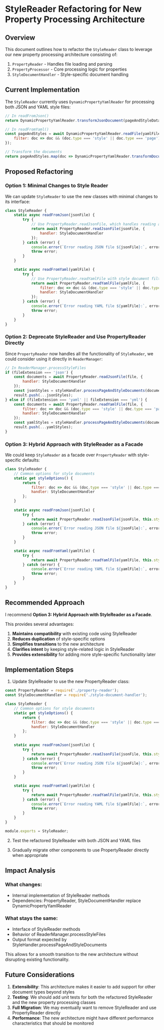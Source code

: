 # StyleReader Refactoring for New Property Processing Architecture

## Overview

This document outlines how to refactor the `StyleReader` class to leverage our new property processing architecture consisting of:

1. `PropertyReader` - Handles file loading and parsing
2. `PropertyProcessor` - Core processing logic for properties
3. `StyleDocumentHandler` - Style-specific document handling

## Current Implementation

The `StyleReader` currently uses `DynamicPropertyYamlReader` for processing both JSON and YAML style files:

```javascript
// In readFromJson()
return DynamicPropertyYamlReader.transformJsonDocument(pageAndStyleData);

// In readFromYaml()
const pageAndStyles = await DynamicPropertyYamlReader.readFile(yamlFile, { 
    filter: doc => doc && (doc.type === 'style' || doc.type === 'page')
});

// Transform the documents
return pageAndStyles.map(doc => DynamicPropertyYamlReader.transformDocument(doc));
```

## Proposed Refactoring

### Option 1: Minimal Changes to Style Reader

We can update `StyleReader` to use the new classes with minimal changes to its interface:

```javascript
class StyleReader {
    static async readFromJson(jsonFile) {
        try {
            // Use PropertyReader.readJsonFile, which handles reading and transformation
            return await PropertyReader.readJsonFile(jsonFile, {
                handler: StyleDocumentHandler
            });
        } catch (error) {
            console.error(`Error reading JSON file ${jsonFile}:`, error);
            throw error;
        }
    }

    static async readFromYaml(yamlFile) {
        try {
            // Use PropertyReader.readYamlFile with style document filter
            return await PropertyReader.readYamlFile(yamlFile, {
                filter: doc => doc && (doc.type === 'style' || doc.type === 'page'),
                handler: StyleDocumentHandler
            });
        } catch (error) {
            console.error(`Error reading YAML file ${yamlFile}:`, error);
            throw error;
        }
    }
}
```

### Option 2: Deprecate StyleReader and Use PropertyReader Directly

Since `PropertyReader` now handles all the functionality of `StyleReader`, we could consider using it directly in `ReaderManager`:

```javascript
// In ReaderManager.processStyleFiles
if (fileExtension === 'json') {
    const documents = await PropertyReader.readJsonFile(file, {
        handler: StyleDocumentHandler
    });
    const jsonStyles = styleHandler.processPageAndStyleDocuments(documents);
    result.push(...jsonStyles);
} else if (fileExtension === 'yaml' || fileExtension === 'yml') {
    const documents = await PropertyReader.readYamlFile(file, {
        filter: doc => doc && (doc.type === 'style' || doc.type === 'page'),
        handler: StyleDocumentHandler
    });
    const yamlStyles = styleHandler.processPageAndStyleDocuments(documents);
    result.push(...yamlStyles);
}
```

### Option 3: Hybrid Approach with StyleReader as a Facade

We could keep `StyleReader` as a facade over `PropertyReader` with style-specific defaults:

```javascript
class StyleReader {
    // Common options for style documents
    static get styleOptions() {
        return {
            filter: doc => doc && (doc.type === 'style' || doc.type === 'page'),
            handler: StyleDocumentHandler
        };
    }
    
    static async readFromJson(jsonFile) {
        try {
            return await PropertyReader.readJsonFile(jsonFile, this.styleOptions);
        } catch (error) {
            console.error(`Error reading JSON file ${jsonFile}:`, error);
            throw error;
        }
    }

    static async readFromYaml(yamlFile) {
        try {
            return await PropertyReader.readYamlFile(yamlFile, this.styleOptions);
        } catch (error) {
            console.error(`Error reading YAML file ${yamlFile}:`, error);
            throw error;
        }
    }
}
```

## Recommended Approach

I recommend **Option 3: Hybrid Approach with StyleReader as a Facade**.

This provides several advantages:
1. **Maintains compatibility** with existing code using StyleReader
2. **Reduces duplication** of style-specific options
3. **Simplifies transitions** to the new architecture
4. **Clarifies intent** by keeping style-related logic in StyleReader
5. **Provides extensibility** for adding more style-specific functionality later

## Implementation Steps

1. Update StyleReader to use the new PropertyReader class:

```javascript
const PropertyReader = require('./property-reader');
const StyleDocumentHandler = require('./style-document-handler');

class StyleReader {
    // Common options for style documents
    static get styleOptions() {
        return {
            filter: doc => doc && (doc.type === 'style' || doc.type === 'page'),
            handler: StyleDocumentHandler
        };
    }
    
    static async readFromJson(jsonFile) {
        try {
            return await PropertyReader.readJsonFile(jsonFile, this.styleOptions);
        } catch (error) {
            console.error(`Error reading JSON file ${jsonFile}:`, error);
            throw error;
        }
    }

    static async readFromYaml(yamlFile) {
        try {
            return await PropertyReader.readYamlFile(yamlFile, this.styleOptions);
        } catch (error) {
            console.error(`Error reading YAML file ${yamlFile}:`, error);
            throw error;
        }
    }
}

module.exports = StyleReader;
```

2. Test the refactored StyleReader with both JSON and YAML files

3. Gradually migrate other components to use PropertyReader directly when appropriate

## Impact Analysis

### What changes:
- Internal implementation of StyleReader methods
- Dependencies: PropertyReader, StyleDocumentHandler replace DynamicPropertyYamlReader

### What stays the same:
- Interface of StyleReader methods
- Behavior of ReaderManager.processStyleFiles
- Output format expected by StyleHandler.processPageAndStyleDocuments

This allows for a smooth transition to the new architecture without disrupting existing functionality.

## Future Considerations

1. **Extensibility**: This architecture makes it easier to add support for other document types beyond styles
2. **Testing**: We should add unit tests for both the refactored StyleReader and the new property processing classes
3. **Full Migration**: We may eventually want to remove StyleReader and use PropertyReader directly
4. **Performance**: The new architecture might have different performance characteristics that should be monitored
